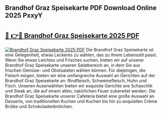 ## Brandhof Graz Speisekarte PDF Download Online 2025 PxxyY

# <h2><a href="http://gc7zp6w.nevu.top/?p=Brandhof+Graz+Speisekarte">🔗 👉🔴 Brandhof Graz Speisekarte 2025 PDF</a></h2>

[![Brandhof Graz Speisekarte 2025 PDF](https://i.imgur.com/dBaPXMq.png)](http://gc7zp6w.nevu.top/?p=Brandhof+Graz+Speisekarte)
Die Brandhof Graz Speisekarte ist eine Gelegenheit, etwas Leckeres zu wählen, das zu Ihrem Lebensstil passt. Wenn Sie etwas Leichtes und Frisches suchen, bieten wir auf unserer Brandhof Graz Speisekarte unseren Salatbereich an, in dem Sie aus frischen Gemüse- und Obstsalaten wählen können. Für diejenigen, die Fleisch mögen, bieten wir eine umfangreiche Auswahl an Gerichten auf der Brandhof Graz Speisekarte an: Rindfleisch, Schweinefleisch, Huhn und Fisch. Unseren Auserwählten bieten wir exquisite Gerichte wie Schaschlik und Steak an, die auf einem alten, natürlichen Feuer zubereitet werden. Die Brandhof Graz Speisekarte unserer Cafeteria bietet eine große Auswahl an Desserts, von traditionellen Kuchen und Kuchen bis hin zu exquisiten Crème Brûlée und Schokoladenbrötchen.
